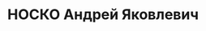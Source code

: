 ---
title: НОСКО Андрей Яковлевич
description: '1905, смт Іванівка Антрацитівського р-ну, українець, член ВКП(б), освіта
  початкова, прож.: смт Фащівка Антрацитівського р-ну, голова колгоспу «Гострий курган»

  Військовою колегією Верховного суду СРСР 2 січня 1938 р. засуджений до 10 р. позбавлення
  волі.

  Реабілітований у 1958 р.'
---